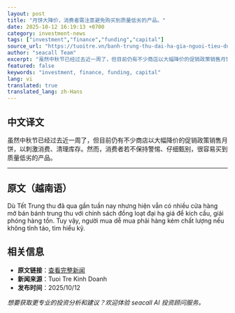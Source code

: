 ```yaml
---
layout: post
title: "月饼大降价，消费者需注意避免购买到质量低劣的产品。"
date: 2025-10-12 16:19:13 +0700
category: investment-news
tags: ["investment","finance","funding","capital"]
source_url: "https://tuoitre.vn/banh-trung-thu-dai-ha-gia-nguoi-tieu-dung-can-luu-y-de-tranh-hang-kem-chat-luong-20251012211009048.htm"
author: "seacall Team"
excerpt: "虽然中秋节已经过去近一周了，但目前仍有不少商店以大幅降价的促销政策销售月饼，以刺激消费、清理库存。然而，消费者若不保持警惕、仔细甄别，很容易买到质量低劣的产品。..."
featured: false
keywords: "investment, finance, funding, capital"
lang: vi
translated: true
translated_lang: zh-Hans
---
```


## 中文译文

虽然中秋节已经过去近一周了，但目前仍有不少商店以大幅降价的促销政策销售月饼，以刺激消费、清理库存。然而，消费者若不保持警惕、仔细甄别，很容易买到质量低劣的产品。

---

## 原文（越南语）

Dù Tết Trung thu đã qua gần tuần nay nhưng hiện vẫn có nhiều cửa hàng mở bán bánh trung thu với chính sách đồng loạt đại hạ giá để kích cầu, giải phóng hàng tồn. Tuy vậy, người mua dễ mua phải hàng kém chất lượng nếu không tỉnh táo, tìm hiểu kỹ.

## 相关信息

- **原文链接**：[查看完整新闻](https://tuoitre.vn/banh-trung-thu-dai-ha-gia-nguoi-tieu-dung-can-luu-y-de-tranh-hang-kem-chat-luong-20251012211009048.htm)
- **新闻来源**：Tuoi Tre Kinh Doanh
- **发布时间**：2025/10/12

*想要获取更专业的投资分析和建议？欢迎体验 seacall AI 投资顾问服务。*